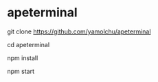 # apeterminal


git clone https://github.com/yamolchu/apeterminal

cd apeterminal

npm install

npm start

